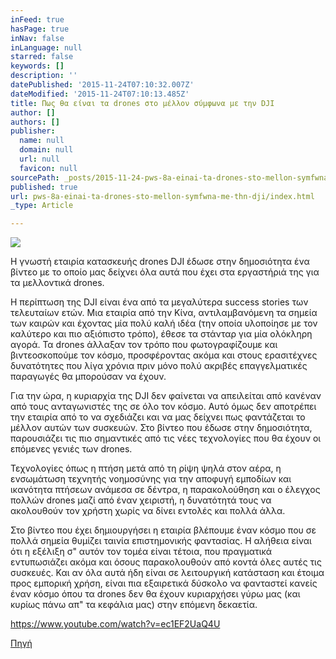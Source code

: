 ```yaml
---
inFeed: true
hasPage: true
inNav: false
inLanguage: null
starred: false
keywords: []
description: ''
datePublished: '2015-11-24T07:10:32.007Z'
dateModified: '2015-11-24T07:10:13.485Z'
title: Πως θα είναι τα drones στο μέλλον σύμφωνα με την DJI
author: []
authors: []
publisher:
  name: null
  domain: null
  url: null
  favicon: null
sourcePath: _posts/2015-11-24-pws-8a-einai-ta-drones-sto-mellon-symfwna-me-thn-dji.md
published: true
url: pws-8a-einai-ta-drones-sto-mellon-symfwna-me-thn-dji/index.html
_type: Article

---
```

![](https://the-grid-user-content.s3-us-west-2.amazonaws.com/5e80348b-0dae-4b56-b584-051d66b3fb4a.jpg)

H γνωστή εταιρία κατασκευής drones DJI έδωσε στην δημοσιότητα ένα βίντεο με το οποίο μας δείχνει όλα αυτά  που έχει στα εργαστήριά της για τα μελλοντικά drones.

Η περίπτωση της DJI είναι ένα από τα μεγαλύτερα success stories των τελευταίων ετών. Μια εταιρία από την Κίνα, αντιλαμβανόμενη τα σημεία των καιρών και έχοντας μία πολύ καλή ιδέα (την οποία υλοποίησε με τον καλύτερο και πιο αξιόπιστο τρόπο), έθεσε τα στάνταρ για μία ολόκληρη αγορά. Τα drones άλλαξαν τον τρόπο που φωτογραφίζουμε και βιντεοσκοπούμε τον κόσμο, προσφέροντας ακόμα και στους ερασιτέχνες δυνατότητες που λίγα χρόνια πριν μόνο πολύ ακριβές επαγγελματικές παραγωγές θα μπορούσαν να έχουν.

Για την ώρα, η κυριαρχία της DJI δεν φαίνεται να απειλείται από κανέναν από τους ανταγωνιστές της σε όλο τον κόσμο. Αυτό όμως δεν αποτρέπει την εταιρία από το να σχεδιάζει και να μας δείχνει πως φαντάζεται το μέλλον αυτών των συσκευών. Στο βίντεο που έδωσε στην δημοσιότητα, παρουσιάζει τις πιο σημαντικές από τις νέες τεχνολογίες που θα έχουν οι επόμενες γενιές των drones.

Τεχνολογίες όπως η πτήση μετά από τη ρίψη ψηλά στον αέρα, η ενσωμάτωση τεχνητής νοημοσύνης για την αποφυγή εμποδίων και ικανότητα πτήσεων ανάμεσα σε δέντρα, η παρακολούθηση και ο έλεγχος πολλών drones μαζί από έναν χειριστή, η δυνατότητά τους να ακολουθούν τον χρήστη χωρίς να δίνει εντολές και πολλά άλλα.

Στο βίντεο που έχει δημιουργήσει η εταιρία βλέπουμε έναν κόσμο που σε πολλά σημεία θυμίζει ταινία επιστημονικής φαντασίας. Η αλήθεια είναι ότι η εξέλιξη σ" αυτόν τον τομέα είναι τέτοια, που πραγματικά εντυπωσιάζει ακόμα και όσους παρακολουθούν από κοντά όλες αυτές τις συσκευές. Και αν όλα αυτά ήδη είναι σε λειτουργική κατάσταση και έτοιμα προς εμπορική χρήση, είναι πια εξαιρετικά δύσκολο να φανταστεί κανείς έναν κόσμο όπου τα drones δεν θα έχουν κυριαρχήσει γύρω μας (και κυρίως πάνω απ" τα κεφάλια μας) στην επόμενη δεκαετία.

https://www.youtube.com/watch?v=ec1EF2UaQ4U

[Πηγή][0]

[0]: http://www.wordle.gr/drones/dite-to-mellon-ton-drones-opos-to-fantazete-i-dji/